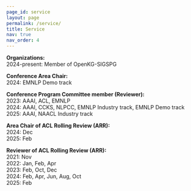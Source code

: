 ```yaml
---
page_id: service
layout: page
permalink: /service/
title: Service
nav: true
nav_order: 4
---
```


**Organizations:**  
2024-present: Member of OpenKG-SIGSPG

**Conference Area Chair:**  
2024: EMNLP Demo track

**Conference Program Committee member (Reviewer):**  
2023: AAAI, ACL, EMNLP  
2024: AAAI, CCKS, NLPCC, EMNLP Industry track, EMNLP Demo track  
2025: AAAI, NAACL Industry track

**Area Chair of ACL Rolling Review (ARR):**  
2024: Dec  
2025: Feb

**Reviewer of ACL Rolling Review (ARR):**  
2021: Nov  
2022: Jan, Feb, Apr  
2023: Feb, Oct, Dec  
2024: Feb, Apr, Jun, Aug, Oct  
2025: Feb
